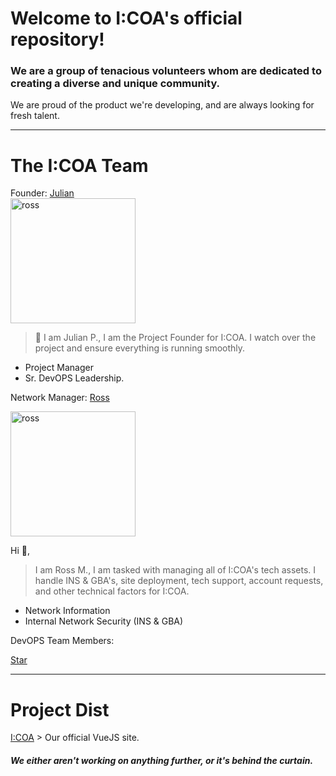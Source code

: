 # Welcome to I:COA's official repository!

### We are a group of tenacious volunteers whom are dedicated to creating a diverse and unique community.

We are proud of the product we're developing, and are always looking for fresh talent.
<hr />

# The I:COA Team

Founder: [Julian](https://github.com/JulianEPrice) <br>
<img src="https://images.weserv.nl/?url=https://ross.indianacoa.com/devops/im/jules.png?v=4?v=4fit=cover&mask=circle&maxage=7d%22%20alt=%22ross%22%20width=%22200%22" alt="ross" width="200"/> 

> 👋 I am Julian P., I am the Project Founder for I:COA. I watch over the project and ensure everything is running smoothly. 

* Project Manager
* Sr. DevOPS Leadership.

Network Manager: [Ross](https://github.com/RossMdevs) 

<img src="https://images.weserv.nl/?url=https://avatars.githubusercontent.com/u/37253938?v=4?v=4fit=cover&mask=circle&maxage=7d" alt="ross" width="200"/> 

Hi 👋,

> I am Ross M., I am tasked with managing all of I:COA's tech assets. I handle INS & GBA's, site deployment, tech support, account requests, and other technical factors for I:COA. 

 * Network Information
 * Internal Network Security (INS & GBA)
 


DevOPS Team Members:

[Star](https://github.com/galactic-donuts)

<hr />

# Project Dist

[I:COA](https://github.com/Indiana-Crossroads-Of-America/website) > Our official VueJS site.

##### We either aren't working on anything further, or it's behind the curtain.


